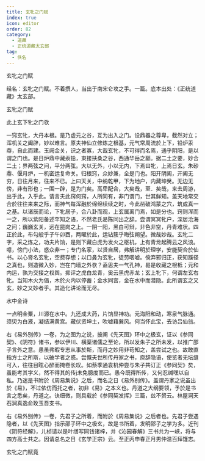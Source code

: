 ```yaml
---
title: 玄牝之门赋
index: true
icon: editor
order: 82
category:
  - 道藏
  - 正统道藏太玄部
tag:
  - 佚名
---
```


玄牝之门赋  

经名：玄牝之门赋。不着撰人，当出于南宋仑攻之手。一篇。底本出处：《正统道藏》太玄部。  

玄牝之门赋  

此上玄下牝之门欤  

一窍玄牝，大丹本根。是乃虚元之谷，互为出入之门。设鼎器之尊卑，截然对立；浑机关之阖辟，妙以难言。原夫神仙立修炼之根基，元气常周流於上下，铅炉汞鼎，自此而建。玉阙金关，识之者寡，大哉玄牝，不可得而名焉，通乎阴阳，是以谓之门也。是日炉鼎中藏汞铅，束接扶桑之谷，西通华岳之巅。据二土之要，妙合二土；界两弦之问，平分两弦。大以无外，小以无内，下焉曰牝，上焉日玄。朱砂鼎、偃月炉，一机密运复命关。归根窍，众妙兼，全是门也。阳开阴阖，开阖无穷，日往月来，往来不已。上曰天关，中纳乾甲，下为地户，内藏坤癸。无边无傍，非有形也；一围一辟，是为门矣。高卑配合，大矣哉，至．矣哉，来去周游，出乎此，入乎此。请言夫此窍何窍，人所同有，非门谓门，世其鲜知。盖天地常交合於往往来来之际，而神气每浑融於绵绵续续之时，今此凿破鸿蒙之穴，筑成真一之基。以诸辰而论，下牝居子，合八卦而观，上玄属离门焉，如是分也。窍则浑而一之，所以紫阳备述罕知之语，不然老氏曷陈同出之辞。尝谓冥冥牝户，深居沧海之问；巍巍玄关，远在昆岗之上。一阴一阳，黑白可辩，非色非空，丹青难状。四正於此，布勾般乎子午卯酉，两曜於此，运钻簇乎晦弦朔望。微哉妙哉。玄牝二字，采之炼之，功夫片饷，是则下藏白虎为发火之枢机，上有青龙起腾云之风浪。噫，傍门小法，惑众非一；专门名家，以贤自居，弗解讲明於理学，安能契合於仙书。以心肾名玄牝，空费存想；以口鼻为玄牝，徒劳咽嘘。傥弃邪归正，获知蹊径之真也，则造微入妙，岂在门墙之外欤？盍思夫一气孔神，曷是收藏之根柢；元和内运，孰为交接之权舆。抑评之虎白龙青，奚云黑虎赤龙；玄上牝下，何谓左玄右牝。当知木火为倡，木於火内以停蓄；金水同宫，金在水中而潜隐。此所谓玄之又玄，妙之又妙者乎。其造化讲论而无尽。  

水中金诗  

一点明金粟，川源在水中。九还成大药，片饷显神功。元海阳和动，寒泉气脉通。须臾为白液，凝结满黄宫。藏伏资坤土，吹嘘藉巽风。何当怀此宝，去访吕仙翁。  

右《易外别传》一卷，为之图为之说，披阐《先天图》环中之极玄，证以《参同契》、《阴符》诸书，参以伊川、横渠诸儒之至论，所以发朱子之所未发，以推广邵子言外之意。愚虽弗暇专志从事於斯，而丹之妙用非苟知之，盖尝试之也。故敢直指方士之所斯，以破学者之惑。尝慨夫世所传丹家之书，庾辞隐语，使览者无坛缝可入，往往目眩心醉而掩卷长叹。如蔡季通袁机仲尝与朱子共订正《参同契》矣，虽能考其字义，然不得其的传j未免臆度而已。愚今既得所传，又何忍缄嘿以自私。乃迷是书附於《周易集说》之后，而名之日《易外别传》。盖谓丹家之说虽出於《易》，不过依仿而托之者，初非《易》之本义也。丹道之大纲要领，予於是书言之悉矣，丹道之。诀细微，则具载於《参同契发挥》三篇，兹不赘云。林屋洞天石涧真逸俞玫玉吾支书。  

右《易外别传》一卷，先君子之所着，而附於《周易集说》之后者也。先君子尝遇隐者，以《先天图》指示邵子环中之极玄，故是书所着，发明邵子之学为多。近刊《阴符经解》，儿桢请以是叶缮写同钱诸梓，并《沁园春解》三书共为一峡，将与四方高士共之。因请总名之日《玄学正宗》云。至正丙申春正月男仲温百拜馑志。  

玄牝之门赋竟  
